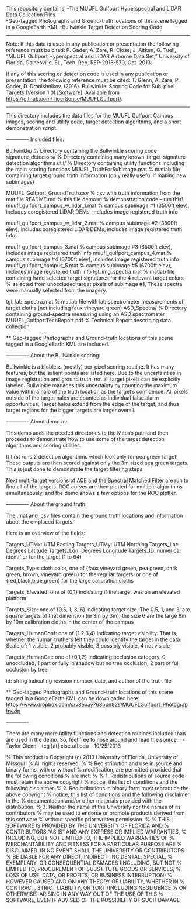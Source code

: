 This repository contains: 
-The MUUFL Gulfport Hyperspectral and LiDAR Data Collection Files  
-Geo-tagged Photographs and Ground-truth locations of this scene tagged in a GoogleEarth KML
-Bullwinkle Target Detection Scoring Code
****
Note:  If this data is used in any publication or presentation the following reference must be cited:
P. Gader, A. Zare, R. Close, J. Aitken, G. Tuell, “MUUFL Gulfport Hyperspectral and LiDAR Airborne Data Set,”  University of Florida, Gainesville, FL, Tech. Rep. REP-2013-570, Oct. 2013.

If any of this scoring or detection code is used in any publication or presentation, the following reference must be cited:
T. Glenn, A. Zare, P. Gader, D. Dranishnikov. (2016). Bullwinkle: Scoring Code for Sub-pixel Targets (Version 1.0) [Software]. Available from https://github.com/TigerSense/MUUFLGulfport/.
****

This directory includes the data files for the MUUFL Gulfport Campus images,
scoring and utility code, target detection algorithms, and a short demonstration script.

————-
Included files:

Bullwinkle/                                          % Directory containing the Bullwinkle scoring code
signature_detectors/                                 % Directory containing many known-target-signature detection algorithms
util/                                               % Directory containing utility functions including the main scoring functions
MUUFL_TruthForSubImage.mat                          % matlab file containing target ground truth information (only really useful if making new subimages)

MUUFL_Gulfport_GroundTruth.csv                      % csv with truth information from the mat file
README.md                                           % this file
demo.m                                              % demonstration code – run this!
muufl_gulfport_campus_w_lidar_1.mat                 % campus subimage #1 (3500ft elev), includes coregistered LiDAR DEMs, includes image registered truth info

muufl_gulfport_campus_w_lidar_2.mat                 % campus subimage #2 (3500ft elev), includes coregistered LiDAR DEMs, includes image registered truth info

muufl_gulfport_campus_3.mat                         % campus subimage #3 (3500ft elev), includes image registered truth info
muufl_gulfport_campus_4.mat                         % campus subimage #4 (6700ft elev), includes image registered truth info
muufl_gulfport_campus_5.mat                         % campus subimage #5 (6700ft elev), includes image registered truth info
tgt_img_spectra.mat                                 % matlab file containing hand selected target signatures for the 4 relevant target colors,
                                                    % selected from unoccluded target pixels of subimage #1, These spectra were manually selected from the imagery.

tgt_lab_spectra.mat                                 % matlab file with lab spectrometer measurements of target cloths (not including faux vineyard green)
ASD_Spectra/                                        % Directory containing ground-spectra measuring using an ASD spectrometer
MUUFL_GulfportTechReport.pdf                        % Technical Report describing data collection

** Geo-tagged Photographs and Ground-truth locations of this scene tagged in a GoogleEarth KML are included. 

————-
About the Bullwinkle scoring:

Bullwinkle is a blobless (mostly) per-pixel scoring routine. It has many features, but the salient points are listed here.
Due to the uncertainties in image registration and ground truth, not all target pixels can be explicitly labeled.
Bullwinkle manages this uncertainty by counting the maximum value within a halo of the truth location as the target’s confidence.
All pixels outside of the target halos are counted as individual false alarm opportunities.
Target halos extend from the edge of the target, and thus target regions for the bigger targets are larger overall.

————-
About demo.m:

This demo adds the needed directories to the Matlab path and then proceeds to demonstrate how to use some of the target detection algorithms and scoring utilities.

It first runs 2 detection algorithms which look only for pea green target. These outputs are then scored against only the 3m sized pea green targets. This is just done to demonstrate the target filtering steps.

Next multi-target versions of ACE and the Spectral Matched Filter are run to find all of the targets. ROC curves are then plotted for multiple algorithms simultaneously, and the demo shows a few options for the ROC plotter.

————-
About the ground truth:

The .mat and .csv files contain the ground truth locations and information about the emplaced targets.

Here is an overview of the fields:

Targets_UTMx:  UTM Easting
Targets_UTMy:  UTM Northing
Targets_Lat:   Degrees Latitude
Targets_Lon:   Degrees Longitude
Targets_ID:    numerical identifier for the target (1 to 64)

Targets_Type:  cloth color, one of {faux vineyard green, pea green, dark green, brown, vineyard green} for the regular targets, or one of {red,black,blue,green} for the large calibration cloths

Targets_Elevated:  one of {0,1} indicating if the target was on an elevated platform

Targets_Size:  one of {0.5, 1, 3, 6} indicating target size. The 0.5, 1, and 3, are square targets of that dimension (ie 3m by 3m), the size 6 are the large 6m by 10m calibration cloths in the center of the campus

Targets_HumanConf: one of {1,2,3,4} indicating target visibility. That is, whether the human truthers felt they could identify the target in the data. Scale of: 1 visible, 2 probably visible, 3 possibly visible, 4 not visible

Targets_HumanCat: one of {0,1,2} indicating occlusion category. 0 unoccluded, 1 part or fully in shadow but no tree occlusion, 2 part or full occlusion by tree

id: string indicating revision number, date, and author of the truth file

** Geo-tagged Photographs and Ground-truth locations of this scene tagged in a GoogleEarth KML can be downloaded here:  https://www.dropbox.com/s/v8eoay763bpn92s/MUUFLGulfport_Photographs.zip

————-

There are many more utility functions and detection routines included than are used in the demo. So, feel free to nose around and read the source…
-Taylor Glenn – tcg [at] cise.ufl.edu – 10/25/2013

% This product is Copyright (c) 2013 University of Florida, University of Missouri
% All rights reserved.
%
% Redistribution and use in source and binary forms, with or without
% modification, are permitted provided that the following conditions
% are met:
%
% 1. Redistributions of source code must retain the above copyright
% notice, this list of conditions and the following disclaimer.
% 2. Redistributions in binary form must reproduce the above copyright
% notice, this list of conditions and the following disclaimer in the
% documentation and/or other materials provided with the distribution.
% 3. Neither the name of the University nor the names of its contributors
% may be used to endorse or promote products derived from this software
% without specific prior written permission.
%
% THIS SOFTWARE IS PROVIDED BY THE UNIVERSITY OF FLORIDA AND
% CONTRIBUTORS “AS IS” AND ANY EXPRESS OR IMPLIED WARRANTIES,
% INCLUDING, BUT NOT LIMITED TO, THE IMPLIED WARRANTIES OF
% MERCHANTABILITY AND FITNESS FOR A PARTICULAR PURPOSE ARE
% DISCLAIMED. IN NO EVENT SHALL THE UNIVERSITY OR CONTRIBUTORS
% BE LIABLE FOR ANY DIRECT, INDIRECT, INCIDENTAL, SPECIAL,
% EXEMPLARY, OR CONSEQUENTIAL DAMAGES (INCLUDING, BUT NOT
% LIMITED TO, PROCUREMENT OF SUBSTITUTE GOODS OR SERVICES,
% LOSS OF USE, DATA, OR PROFITS; OR BUSINESS INTERRUPTION)
% HOWEVER CAUSED AND ON ANY THEORY OF LIABILITY, WHETHER IN
% CONTRACT, STRICT LIABILITY, OR TORT (INCLUDING NEGLIGENCE
% OR OTHERWISE) ARISING IN ANY WAY OUT OF THE USE OF THIS
% SOFTWARE, EVEN IF ADVISED OF THE POSSIBILITY OF SUCH DAMAGE


